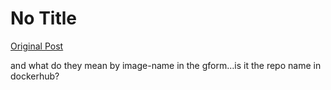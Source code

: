# No Title

[Original Post](https://discourse.onlinedegree.iitm.ac.in/t/164277/561)

<p>and what do they mean by image-name in the gform…is it the repo name in dockerhub?</p>